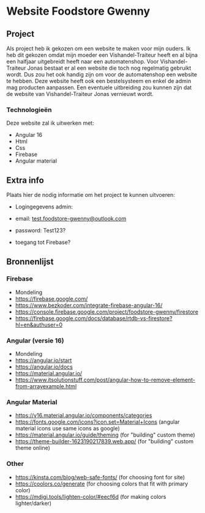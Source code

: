 # Website Foodstore Gwenny

## Project
Als project heb ik gekozen om een website te maken voor mijn ouders. Ik heb dit gekozen omdat mijn moeder een Vishandel-Traiteur heeft en al bijna een halfjaar uitgebreidt heeft naar een automatenshop. Voor Vishandel-Traiteur Jonas bestaat er al een website die toch nog regelmatig gebruikt wordt. Dus zou het ook handig zijn om voor de automatenshop een website te hebben. Deze website heeft ook een bestelsysteem en enkel de admin mag producten aanpassen. Een eventuele uitbreiding zou kunnen zijn dat de website van Vishandel-Traiteur Jonas vernieuwt wordt.

### Technologieën 
Deze website zal ik uitwerken met:
- Angular 16
- Html
- Css
- Firebase
- Angular material

## Extra info
Plaats hier de nodig informatie om het
project te kunnen uitvoeren:

- Logingegevens admin:
- email: test.foodstore-gwenny@outlook.com
- password: Test123?

- toegang tot Firebase?

## Bronnenlijst
### Firebase
- Mondeling
- https://firebase.google.com/
- https://www.bezkoder.com/integrate-firebase-angular-16/
- https://console.firebase.google.com/project/foodstore-gwenny/firestore
- https://firebase.google.com/docs/database/rtdb-vs-firestore?hl=en&authuser=0

### Angular (versie 16)
- Mondeling
- https://angular.io/start
- https://angular.io/docs
- https://material.angular.io/
- https://www.itsolutionstuff.com/post/angular-how-to-remove-element-from-arrayexample.html

### Angular Material
- https://v16.material.angular.io/components/categories
- https://fonts.google.com/icons?icon.set=Material+Icons (angular material icons use same icons as google)
- https://material.angular.io/guide/theming (for "building" custom theme)
- https://theme-builder-1623190217839.web.app/ (for "building" custom theme online)

### Other
- https://kinsta.com/blog/web-safe-fonts/ (for choosing font for site)
- https://coolors.co/generate (for choosing colors that fit with primary color)
- https://mdigi.tools/lighten-color/#eecf6d (for making colors lighter/darker)
